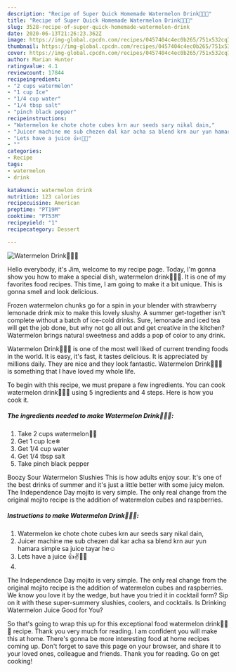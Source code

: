 ```yaml
---
description: "Recipe of Super Quick Homemade Watermelon Drink🍉🍉🍷"
title: "Recipe of Super Quick Homemade Watermelon Drink🍉🍉🍷"
slug: 3528-recipe-of-super-quick-homemade-watermelon-drink
date: 2020-06-13T21:26:23.362Z
image: https://img-global.cpcdn.com/recipes/0457404c4ec0b265/751x532cq70/watermelon-drink🍉🍉🍷-recipe-main-photo.jpg
thumbnail: https://img-global.cpcdn.com/recipes/0457404c4ec0b265/751x532cq70/watermelon-drink🍉🍉🍷-recipe-main-photo.jpg
cover: https://img-global.cpcdn.com/recipes/0457404c4ec0b265/751x532cq70/watermelon-drink🍉🍉🍷-recipe-main-photo.jpg
author: Marian Hunter
ratingvalue: 4.1
reviewcount: 17844
recipeingredient:
- "2 cups watermelon"
- "1 cup Ice"
- "1/4 cup water"
- "1/4 tbsp salt"
- "pinch black pepper"
recipeinstructions:
- "Watermelon ke chote chote cubes krn aur seeds sary nikal dain,"
- "Juicer machine me sub chezen dal kar acha sa blend krn aur yun hamara simple sa juice tayar he☺"
- "Lets have a juice 👍✌🍉🍷"
- ""
categories:
- Recipe
tags:
- watermelon
- drink

katakunci: watermelon drink 
nutrition: 123 calories
recipecuisine: American
preptime: "PT19M"
cooktime: "PT53M"
recipeyield: "1"
recipecategory: Dessert

---
```



![Watermelon Drink🍉🍉🍷](https://img-global.cpcdn.com/recipes/0457404c4ec0b265/751x532cq70/watermelon-drink🍉🍉🍷-recipe-main-photo.jpg)

Hello everybody, it's Jim, welcome to my recipe page. Today, I'm gonna show you how to make a special dish, watermelon drink🍉🍉🍷. It is one of my favorites food recipes. This time, I am going to make it a bit unique. This is gonna smell and look delicious.

Frozen watermelon chunks go for a spin in your blender with strawberry lemonade drink mix to make this lovely slushy. A summer get-together isn&#39;t complete without a batch of ice-cold drinks. Sure, lemonade and iced tea will get the job done, but why not go all out and get creative in the kitchen? Watermelon brings natural sweetness and adds a pop of color to any drink.

Watermelon Drink🍉🍉🍷 is one of the most well liked of current trending foods in the world. It is easy, it's fast, it tastes delicious. It is appreciated by millions daily. They are nice and they look fantastic. Watermelon Drink🍉🍉🍷 is something that I have loved my whole life.


To begin with this recipe, we must prepare a few ingredients. You can cook watermelon drink🍉🍉🍷 using 5 ingredients and 4 steps. Here is how you cook it.

<!--inarticleads1-->

##### The ingredients needed to make Watermelon Drink🍉🍉🍷:

1. Take 2 cups watermelon🍉🍉
1. Get 1 cup Ice❄
1. Get 1/4 cup water
1. Get 1/4 tbsp salt
1. Take pinch black pepper


Boozy Sour Watermelon Slushies This is how adults enjoy sour. It&#39;s one of the best drinks of summer and it&#39;s just a little better with some juicy melon. The Independence Day mojito is very simple. The only real change from the original mojito recipe is the addition of watermelon cubes and raspberries. 

<!--inarticleads2-->

##### Instructions to make Watermelon Drink🍉🍉🍷:

1. Watermelon ke chote chote cubes krn aur seeds sary nikal dain,
1. Juicer machine me sub chezen dal kar acha sa blend krn aur yun hamara simple sa juice tayar he☺
1. Lets have a juice 👍✌🍉🍷
1. 


The Independence Day mojito is very simple. The only real change from the original mojito recipe is the addition of watermelon cubes and raspberries. We know you love it by the wedge, but have you tried it in cocktail form? Sip on it with these super-summery slushies, coolers, and cocktails. Is Drinking Watermelon Juice Good for You? 

So that's going to wrap this up for this exceptional food watermelon drink🍉🍉🍷 recipe. Thank you very much for reading. I am confident you will make this at home. There's gonna be more interesting food at home recipes coming up. Don't forget to save this page on your browser, and share it to your loved ones, colleague and friends. Thank you for reading. Go on get cooking!
